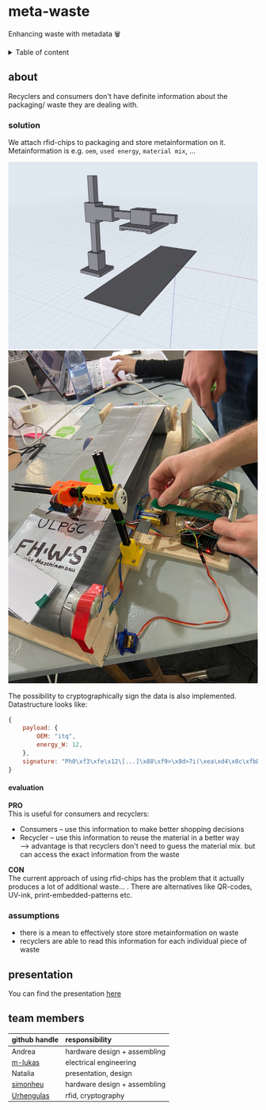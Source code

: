# meta-waste
Enhancing waste with metadata 🗑️

<details>
<summary>Table of content</summary>

- [about](#about)
  - [solution](#solution)
    - [evaluation](#evaluation)
  - [assumptions](#assumptions)
- [presentation](#presentation)
- [team members](#team-members)
</details>

## about
Recyclers and consumers don't have definite information about the packaging/ waste they are dealing with.

### solution
We attach rfid-chips to packaging and store metainformation on it. Metainformation is e.g. `oem`, `used energy`, `material mix`, ...

![](img/sgi2020.png)
![](img/sgi2020_2.jpg)

The possibility to cryptographically sign the data is also implemented. Datastructure looks like:
```js
{
    payload: {
        OEM: "itq",
        energy_W: 12,
    },
    signature: "Ph0\xf3\xfe\x12\[...]\x88\xf9>\x8d>7i(\xea\xd4\x0c\xfbD\xe3\xe0"
}
```

#### evaluation
**PRO** <br/>
This is useful for consumers and recyclers:
* Consumers – use this information to make better shopping decisions
* Recycler – use this information to reuse the material in a better way <br/>
    --> advantage is that recyclers don't need to guess the material mix. but can access the exact information from the waste

**CON** <br/>
The current approach of using rfid-chips has the problem that it actually produces a lot of additional waste... . There are alternatives like QR-codes, UV-ink, print-embedded-patterns etc.

### assumptions
* there is a mean to effectively store store metainformation on waste
* recyclers are able to read this information for each individual piece of waste

## presentation
You can find the presentation [here](garbage-team-presentation.pdf)

## team members
| github handle                               | responsibility               |
| :------------------------------------------ | :--------------------------- |
| Andrea                                      | hardware design + assembling |
| [m-lukas](https://github.com/m-lukas)       | electrical engineering       |
| Natalia                                     | presentation, design         |
| [simonheu](https://github.com/simonheu)     | hardware design + assembling |
| [Urhengulas](https://github.com/Urhengulas) | rfid, cryptography           |


